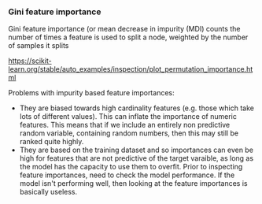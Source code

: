### Gini feature importance
Gini feature importance (or mean decrease in impurity (MDI) counts the number of times a feature is used to split a node, weighted by the number of samples it splits

https://scikit-learn.org/stable/auto_examples/inspection/plot_permutation_importance.html  

Problems with impurity based feature importances:
* They are biased towards high cardinality features (e.g. those which take lots of different values). This can inflate the importance of 
numeric features. This means that if we include an entirely non predictive random variable, containing random numbers, then this may still be ranked quite highly.
* They are based on the training dataset and so importances can even be high for features that are not predictive of the target varaible, as long as the model has the capacity to use them to overfit.
Prior to inspecting feature importances, need to check the model performance. If the model isn't performing well, then looking at the feature importances is basically useless. 
